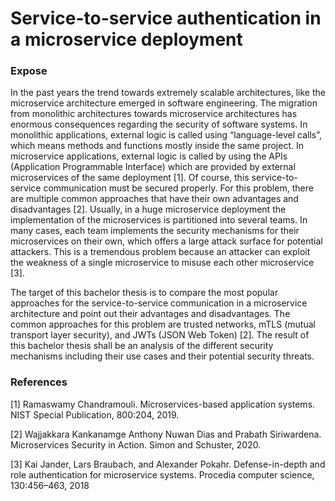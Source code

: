 # Service-to-service authentication in a microservice deployment 

### Expose
In the past years the trend towards extremely scalable architectures, like the microservice architecture emerged in software engineering.
The migration from monolithic architectures towards microservice architectures has enormous consequences regarding the security of software systems.
In monolithic applications, external logic is called using “language-level calls”, which means methods and functions mostly inside the same project.
In microservice applications, external logic is called by using the APIs (Application Programmable Interface) which are provided by external microservices of the same deployment [1].
Of course, this service-to-service communication must be secured properly.
For this problem, there are multiple common approaches that have their own advantages and disadvantages [2].
Usually, in a huge microservice deployment the implementation of the microservices is partitioned into several teams.
In many cases, each team implements the security mechanisms for their microservices on their own, which offers a large attack surface for potential attackers.
This is a tremendous problem because an attacker can exploit the weakness of a single microservice to misuse each other microservice [3].   
  
The target of this bachelor thesis is to compare the most popular approaches for the service-to-service communication in a microservice architecture and point out their advantages and disadvantages.
The common approaches for this problem are trusted networks, mTLS (mutual transport layer security), and JWTs (JSON Web Token) [2]. 
The result of this bachelor thesis shall be an analysis of the different security mechanisms including their use cases and their potential security threats.  
  
### References
[1] Ramaswamy Chandramouli. Microservices-based application systems. NIST
Special Publication, 800:204, 2019.  
  
[2] Wajjakkara Kankanamge Anthony Nuwan Dias and Prabath Siriwardena.
Microservices Security in Action. Simon and Schuster, 2020.  
  
[3] Kai Jander, Lars Braubach, and Alexander Pokahr. Defense-in-depth and
role authentication for microservice systems. Procedia computer science,
130:456–463, 2018
